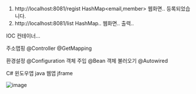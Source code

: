 1. http://localhost:8081/regist
   HashMap<email,member>
   웹화면.. 등록되었습니다.
2. http://localhost:8081/list
   HashMap.. 웹화면.. 출력..

IOC 컨테이너...

주소맵핑
@Controller
@GetMapping

환경설정
@Configuration
객체 주입
@Bean
객체 불러오기
@Autowired

C# 윈도우앱
java 웹앱 jframe

![image](https://github.com/dron512/git231229/assets/57881372/267864ce-6bd2-472b-afdd-9ccb548e2a36)


